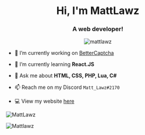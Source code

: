 <h1 align="center">Hi, I'm MattLawz</h1>
<h3 align="center">A web developer!</h3>

<p align="center"> <img src="https://komarev.com/ghpvc/?username=mattlawz" alt="mattlawz" /> </p>

- 🔭 I’m currently working on [BetterCaptcha](https://github.com/bettercaptcha)

- 🌱 I’m currently learning **React.JS**

- 💬 Ask me about **HTML, CSS, PHP, Lua, C#**

- 📫 Reach me on my Discord `Matt_Lawz#2170`

- 💻 View my website [here](https://mattlawz.dev/)

<p><img align="center" src="https://github-readme-stats.vercel.app/api/top-langs/?username=MattLawz&layout=compact&theme=dark" alt="MattLawz" <a/></p>
<p><img align="center" src="https://github-readme-stats.vercel.app/api?username=Mattlawz&show_icons=true&theme=dark" alt="Mattlawz" /></p>
